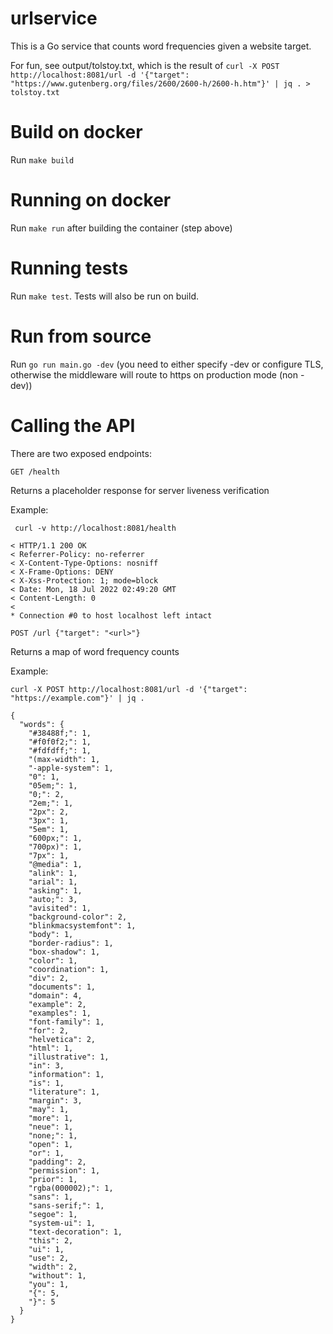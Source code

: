 # urlservice

This is a Go service that counts word frequencies given a website target.

For fun, see output/tolstoy.txt, which is the result of `curl -X POST http://localhost:8081/url -d '{"target": "https://www.gutenberg.org/files/2600/2600-h/2600-h.htm"}' | jq . > tolstoy.txt`

# Build on docker

Run `make build` 

# Running on docker

Run `make run` after building the container (step above)

# Running tests

Run `make test`. Tests will also be run on build.

# Run from source

Run `go run main.go -dev` (you need to either specify -dev or configure TLS, otherwise the middleware will route to https on production mode (non -dev))

# Calling the API

There are two exposed endpoints:

`GET /health` 

Returns a placeholder response for server liveness verification

Example:

```
 curl -v http://localhost:8081/health

< HTTP/1.1 200 OK
< Referrer-Policy: no-referrer
< X-Content-Type-Options: nosniff
< X-Frame-Options: DENY
< X-Xss-Protection: 1; mode=block
< Date: Mon, 18 Jul 2022 02:49:20 GMT
< Content-Length: 0
<
* Connection #0 to host localhost left intact
```

`POST /url {"target": "<url>"}`

Returns a map of word frequency counts

Example:

```
curl -X POST http://localhost:8081/url -d '{"target": "https://example.com"}' | jq .

{
  "words": {
    "#38488f;": 1,
    "#f0f0f2;": 1,
    "#fdfdff;": 1,
    "(max-width": 1,
    "-apple-system": 1,
    "0": 1,
    "05em;": 1,
    "0;": 2,
    "2em;": 1,
    "2px": 2,
    "3px": 1,
    "5em": 1,
    "600px;": 1,
    "700px)": 1,
    "7px": 1,
    "@media": 1,
    "alink": 1,
    "arial": 1,
    "asking": 1,
    "auto;": 3,
    "avisited": 1,
    "background-color": 2,
    "blinkmacsystemfont": 1,
    "body": 1,
    "border-radius": 1,
    "box-shadow": 1,
    "color": 1,
    "coordination": 1,
    "div": 2,
    "documents": 1,
    "domain": 4,
    "example": 2,
    "examples": 1,
    "font-family": 1,
    "for": 2,
    "helvetica": 2,
    "html": 1,
    "illustrative": 1,
    "in": 3,
    "information": 1,
    "is": 1,
    "literature": 1,
    "margin": 3,
    "may": 1,
    "more": 1,
    "neue": 1,
    "none;": 1,
    "open": 1,
    "or": 1,
    "padding": 2,
    "permission": 1,
    "prior": 1,
    "rgba(000002);": 1,
    "sans": 1,
    "sans-serif;": 1,
    "segoe": 1,
    "system-ui": 1,
    "text-decoration": 1,
    "this": 2,
    "ui": 1,
    "use": 2,
    "width": 2,
    "without": 1,
    "you": 1,
    "{": 5,
    "}": 5
  }
}
```